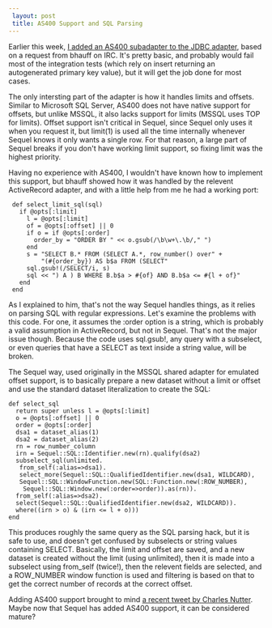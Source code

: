 ```yaml
---
 layout: post
 title: AS400 Support and SQL Parsing
---
```


Earlier this week, <a href="http://github.com/jeremyevans/sequel/commit/6d580e97d44134b1dd8580e7e02e8c1c9f9ec190">I added an AS400 subadapter to the JDBC adapter</a>, based on a request from bhauff on IRC.  It's pretty basic, and probably would fail most of the integration tests (which rely on insert returning an autogenerated primary key value), but it will get the job done for most cases.

The only intersting part of the adapter is how it handles limits and offsets.  Similar to Microsoft SQL Server, AS400 does not have native support for offsets, but unlike MSSQL, it also lacks support for limits (MSSQL uses TOP for limits).  Offset support isn't critical in Sequel, since Sequel only uses it when you request it, but limit(1) is used all the time internally whenever Sequel knows it only wants a single row.  For that reason, a large part of Sequel breaks if you don't have working limit support, so fixing limit was the highest priority.

Having no experience with AS400, I wouldn't have known how to implement this support, but bhauff showed how it was handled by the relevent ActiveRecord adapter, and with a little help from me he had a working port:

     def select_limit_sql(sql)
       if @opts[:limit]
         l = @opts[:limit]
         of = @opts[:offset] || 0
         if o = if @opts[:order]
           order_by = "ORDER BY " << o.gsub(/\b\w+\.\b/," ")
         end
         s = "SELECT B.* FROM (SELECT A.*, row_number() over" +
             "(#{order_by}) AS b$a FROM (SELECT"
         sql.gsub!(/SELECT/i, s)
         sql << ") A ) B WHERE B.b$a > #{of} AND B.b$a <= #{l + of}"
       end
     end


As I explained to him, that's not the way Sequel handles things, as it relies on parsing SQL with regular expressions.  Let's examine the problems with this code.  For one, it assumes the :order option is a string, which is probably a valid assumption in ActiveRecord, but not in Sequel.  That's not the major issue though.  Because the code uses sql.gsub!, any query with a subselect, or even queries that have a SELECT as text inside a string value, will be broken.

The Sequel way, used originally in the MSSQL shared adapter for emulated offset support, is to basically prepare a new dataset without a limit or offset and use the standard dataset literalization to create the SQL:

    def select_sql
      return super unless l = @opts[:limit]
      o = @opts[:offset] || 0
      order = @opts[:order]
      dsa1 = dataset_alias(1)
      dsa2 = dataset_alias(2)
      rn = row_number_column
      irn = Sequel::SQL::Identifier.new(rn).qualify(dsa2)
      subselect_sql(unlimited.
       from_self(:alias=>dsa1).
       select_more(Sequel::SQL::QualifiedIdentifier.new(dsa1, WILDCARD),
       Sequel::SQL::WindowFunction.new(SQL::Function.new(:ROW_NUMBER),
        Sequel::SQL::Window.new(:order=>order)).as(rn)).
      from_self(:alias=>dsa2).
      select(Sequel::SQL::QualifiedIdentifier.new(dsa2, WILDCARD)).
      where((irn > o) & (irn <= l + o)))
    end

This produces roughly the same query as the SQL parsing hack, but it is safe to use, and doesn't get confused by subselects or string values containing SELECT.  Basically, the limit and offset are saved, and a new dataset is created without the limit (using unlimited), then it is made into a subselect using from_self (twice!), then the relevent fields are selected, and a ROW_NUMBER window function is used and filtering is based on that to get the correct number of records at the correct offset.

Adding AS400 support brought to mind <a href="http://twitter.com/headius/status/10981428579">a recent tweet by Charles Nutter</a>.  Maybe now that Sequel has added AS400 support, it can be considered mature?
